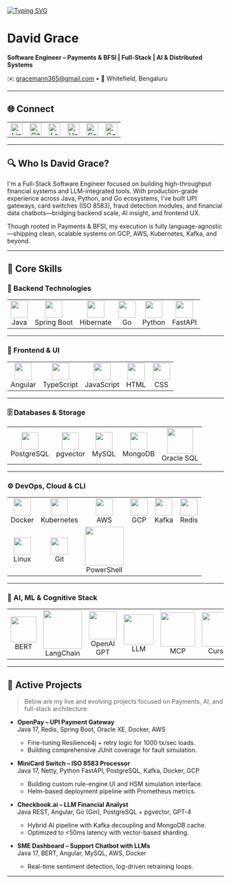 <!-- Typing SVG: Software Engineer > BFSI Specialist -->
[![Typing SVG](https://readme-typing-svg.demolab.com?font=Fira+Code&weight=600&size=28&duration=2500&pause=250&color=1EF723&multiline=false&width=800&lines=Software+Engineer;Building+End-to-End+Payment+Systems+BFSI)](https://git.io/typing-svg)

# David Grace

**Software Engineer – Payments & BFSI | Full-Stack | AI & Distributed Systems**

✉️ [gracemann365@gmail.com](mailto:gracemann365@gmail.com) • 📍 Whitefield, Bengaluru  

---

## 🌐 Connect

<table>
  <tr>
    <td align="center"><a href="https://linkedin.com/in/david-grace" target="_blank"><img src="https://img.shields.io/badge/LinkedIn-Profile-blue?logo=linkedin&style=flat-square" alt="LinkedIn" height="28"/></a></td>
    <td align="center"><a href="https://github.com/gracemann365" target="_blank"><img src="https://img.shields.io/badge/GitHub-@gracemann365-black?logo=github&style=flat-square" alt="GitHub" height="28"/></a></td>
    <td align="center"><a href="https://leetcode.com/gracemann365" target="_blank"><img src="https://img.shields.io/badge/LeetCode-Gracemann365-FFA116?logo=leetcode&style=flat-square" alt="LeetCode" height="28"/></a></td>
    <td align="center"><a href="https://www.hackerrank.com/gracemann365" target="_blank"><img src="https://img.shields.io/badge/HackerRank-Profile-2EC866?logo=hackerrank&style=flat-square" alt="HackerRank" height="28"/></a></td>
    <td align="center"><a href="https://codeforces.com/profile/gracemann111" target="_blank"><img src="https://img.shields.io/badge/Codeforces-Gracemann111-0C1C7D?logo=codeforces&style=flat-square" alt="Codeforces" height="28"/></a></td>
    <td align="center"><a href="https://auth.geeksforgeeks.org/user/gracemann365" target="_blank"><img src="https://img.shields.io/badge/GeeksforGeeks-Gracemann365-F7931E?logo=geeksforgeeks&style=flat-square" alt="GeeksforGeeks" height="28"/></a></td>
  </tr>
</table>

---

## 🔍 Who Is David Grace?

I'm a Full-Stack Software Engineer focused on building high-throughput financial systems and LLM-integrated tools. With production-grade experience across Java, Python, and Go ecosystems, I’ve built UPI gateways, card switches (ISO 8583), fraud detection modules, and financial data chatbots—bridging backend scale, AI insight, and frontend UX.

Though rooted in Payments & BFSI, my execution is fully language-agnostic—shipping clean, scalable systems on GCP, AWS, Kubernetes, Kafka, and beyond.

---

## 💼 Core Skills

### 🧩 Backend Technologies

<table align="center">
  <tr>
    <td align="center"><img src="https://skillicons.dev/icons?i=java" width="40"/><br>Java</td>
    <td align="center"><img src="https://skillicons.dev/icons?i=spring" width="40"/><br>Spring Boot</td>
    <td align="center"><img src="https://skillicons.dev/icons?i=hibernate" width="40"/><br>Hibernate</td>
    <td align="center"><img src="https://skillicons.dev/icons?i=go" width="40"/><br>Go</td>
    <td align="center"><img src="https://skillicons.dev/icons?i=python" width="40"/><br>Python</td>
    <td align="center"><img src="https://avatars.githubusercontent.com/u/156354296?s=280&v=4" width="40"/><br>FastAPI</td>
  </tr>
</table>

---

### 🎨 Frontend & UI

<table align="center">
  <tr>
    <td align="center"><img src="https://skillicons.dev/icons?i=angular" width="40"/><br>Angular</td>
    <td align="center"><img src="https://skillicons.dev/icons?i=typescript" width="40"/><br>TypeScript</td>
    <td align="center"><img src="https://skillicons.dev/icons?i=javascript" width="40"/><br>JavaScript</td>
    <td align="center"><img src="https://skillicons.dev/icons?i=html" width="40"/><br>HTML</td>
    <td align="center"><img src="https://skillicons.dev/icons?i=css" width="40"/><br>CSS</td>
  </tr>
</table>

---

### 🗄️ Databases & Storage

<table align="center">
  <tr>
    <td align="center"><img src="https://skillicons.dev/icons?i=postgres" width="40"/><br>PostgreSQL</td>
    <td align="center"><img src="https://assets.findstack.com/a6rqb1bk0id3f1cuccnimhud78jm" width="40"/><br>pgvector</td>
    <td align="center"><img src="https://skillicons.dev/icons?i=mysql" width="40"/><br>MySQL</td>
    <td align="center"><img src="https://skillicons.dev/icons?i=mongodb" width="40"/><br>MongoDB</td>
    <td align="center"><img src="https://img.favpng.com/13/12/4/computer-icons-oracle-database-clip-art-png-favpng-dAbFDUh5yF5uMwzPn3XRtpVSS.jpg" width="60"/><br>Oracle SQL</td>
  </tr>
</table>

---

### ⚙️ DevOps, Cloud & CLI

<table align="center">
  <tr>
    <td align="center"><img src="https://skillicons.dev/icons?i=docker" width="40"/><br>Docker</td>
    <td align="center"><img src="https://skillicons.dev/icons?i=kubernetes" width="40"/><br>Kubernetes</td>
    <td align="center"><img src="https://skillicons.dev/icons?i=aws" width="40"/><br>AWS</td>
    <td align="center"><img src="https://skillicons.dev/icons?i=gcp" width="40"/><br>GCP</td>
    <td align="center"><img src="https://skillicons.dev/icons?i=kafka" width="40"/><br>Kafka</td>
    <td align="center"><img src="https://skillicons.dev/icons?i=redis" width="40"/><br>Redis</td>
  </tr>
  <tr>
    <td align="center"><img src="https://skillicons.dev/icons?i=linux" width="40"/><br>Linux</td>
    <td align="center"><img src="https://skillicons.dev/icons?i=git" width="40"/><br>Git</td>
    <td align="center"><img src="https://img.shields.io/badge/PowerShell-Scripting-blue?style=flat-square" width="90"/><br>PowerShell</td>
  </tr>
</table>

---

### 🧠 AI, ML & Cognitive Stack

<table align="center">
  <tr>
    <td align="center"><img src="https://aip.media/wp-content/uploads/2019/11/Google_BERT_v1.jpg" width="60"/><br>BERT</td>
    <td align="center"><img src="https://yt3.googleusercontent.com/7aMstlSvB1R2xAAOxF91vHWtAX2bhptsv6ROXPglCOyax0HKc8AATSYbqKr-10u4WvJ-e08b7Qg=s900-c-k-c0x00ffffff-no-rj" width="90"/><br>LangChain</td>
    <td align="center"><img src="https://platform.theverge.com/wp-content/uploads/sites/2/2025/02/openai-old-logo.png?quality=90&strip=all&crop=7.8125%2C0%2C84.375%2C100&w=2400" width="65"/><br>OpenAI GPT</td>
    <td align="center"><img src="https://img.shields.io/badge/LLM-Stack-orange?style=flat-square" width="70"/><br>LLM</td>
    <td align="center"><img src="https://img.shields.io/badge/MCP-Cognitive-purple?style=flat-square" width="80"/><br>MCP</td>
    <td align="center"><img src="https://paulstamatiou.com/_next/image?url=%2Fgear%2Fcursor-app-icon.png&w=3840&q=75" width="80"/><br>Cursor</td>
  </tr>
</table>


---

## 🚀 Active Projects

> Below are my live and evolving projects focused on Payments, AI, and full-stack architecture:

- **OpenPay – UPI Payment Gateway**  
  Java 17, Redis, Spring Boot, Oracle XE, Docker, AWS  
  - Fine-tuning Resilience4j + retry logic for 1000 tx/sec loads.  
  - Building comprehensive JUnit coverage for fault simulation.

- **MiniCard Switch – ISO 8583 Processor**  
  Java 17, Netty, Python FastAPI, PostgreSQL, Kafka, Docker, GCP  
  - Building custom rule-engine UI and HSM simulation interface.  
  - Helm-based deployment pipeline with Prometheus metrics.

- **Checkbook.ai – LLM Financial Analyst**  
  Java REST, Angular, Go (Gin), PostgreSQL + pgvector, GPT-4  
  - Hybrid AI pipeline with Kafka decoupling and MongoDB cache.  
  - Optimized to <50ms latency with vector-based sharding.

- **SME Dashboard – Support Chatbot with LLMs**  
  Java 17, BERT, Angular, MySQL, AWS, Docker  
  - Real-time sentiment detection, log-driven retraining loops.

---

